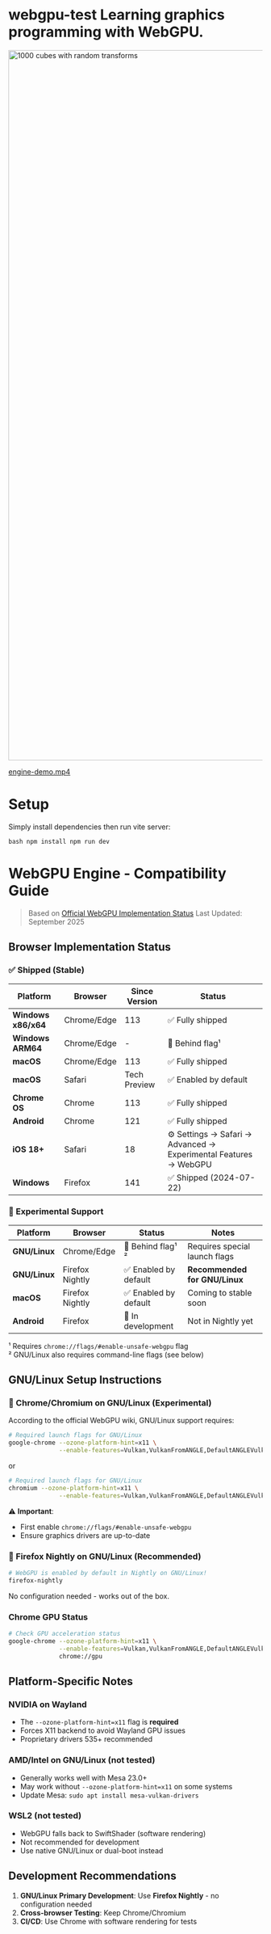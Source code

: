 # webgpu-test Learning graphics programming with WebGPU.

<img width="2550" height="1406" alt="1000 cubes with random transforms" src="https://github.com/user-attachments/assets/ebffe743-24a9-44aa-9db9-96699cdc3e1c" />

[engine-demo.mp4](https://github.com/user-attachments/assets/52bba8f5-a72e-453c-8bca-bdfe5bd06dc7)


# Setup

Simply install dependencies then run vite server:

`bash npm install npm run dev `

# WebGPU Engine - Compatibility Guide

> Based on [Official WebGPU Implementation Status](https://github.com/gpuweb/gpuweb/wiki/Implementation-Status)
> Last Updated: September 2025

## Browser Implementation Status

### ✅ Shipped (Stable)

| Platform            | Browser     | Since Version | Status                                                           |
| ------------------- | ----------- | ------------- | ---------------------------------------------------------------- |
| **Windows x86/x64** | Chrome/Edge | 113           | ✅ Fully shipped                                                 |
| **Windows ARM64**   | Chrome/Edge | -             | 🚧 Behind flag¹                                                  |
| **macOS**           | Chrome/Edge | 113           | ✅ Fully shipped                                                 |
| **macOS**           | Safari      | Tech Preview  | ✅ Enabled by default                                            |
| **Chrome OS**       | Chrome      | 113           | ✅ Fully shipped                                                 |
| **Android**         | Chrome      | 121           | ✅ Fully shipped                                                 |
| **iOS 18+**         | Safari      | 18            | ⚙️ Settings → Safari → Advanced → Experimental Features → WebGPU |
| **Windows**         | Firefox     | 141           | ✅ Shipped (2024-07-22)                                          |

### 🚧 Experimental Support

| Platform      | Browser         | Status                | Notes                         |
| ------------- | --------------- | --------------------- | ----------------------------- |
| **GNU/Linux** | Chrome/Edge     | 🚧 Behind flag¹ ²     | Requires special launch flags |
| **GNU/Linux** | Firefox Nightly | ✅ Enabled by default | **Recommended for GNU/Linux** |
| **macOS**     | Firefox Nightly | ✅ Enabled by default | Coming to stable soon         |
| **Android**   | Firefox         | 🚧 In development     | Not in Nightly yet            |

¹ Requires `chrome://flags/#enable-unsafe-webgpu` flag  
² GNU/Linux also requires command-line flags (see below)

## GNU/Linux Setup Instructions

### 🔧 Chrome/Chromium on GNU/Linux (Experimental)

According to the official WebGPU wiki, GNU/Linux support requires:

```bash
# Required launch flags for GNU/Linux
google-chrome --ozone-platform-hint=x11 \
              --enable-features=Vulkan,VulkanFromANGLE,DefaultANGLEVulkan
```

or

```bash
# Required launch flags for GNU/Linux
chromium --ozone-platform-hint=x11 \
              --enable-features=Vulkan,VulkanFromANGLE,DefaultANGLEVulkan
```

⚠️ **Important**:

- First enable `chrome://flags/#enable-unsafe-webgpu`
- Ensure graphics drivers are up-to-date

### 🦊 Firefox Nightly on GNU/Linux (Recommended)

```bash
# WebGPU is enabled by default in Nightly on GNU/Linux!
firefox-nightly
```

No configuration needed - works out of the box.

### Chrome GPU Status

```bash
# Check GPU acceleration status
google-chrome --ozone-platform-hint=x11 \
              --enable-features=Vulkan,VulkanFromANGLE,DefaultANGLEVulkan \
              chrome://gpu
```

## Platform-Specific Notes

### NVIDIA on Wayland

- The `--ozone-platform-hint=x11` flag is **required**
- Forces X11 backend to avoid Wayland GPU issues
- Proprietary drivers 535+ recommended

### AMD/Intel on GNU/Linux (not tested)

- Generally works well with Mesa 23.0+
- May work without `--ozone-platform-hint=x11` on some systems
- Update Mesa: `sudo apt install mesa-vulkan-drivers`

### WSL2 (not tested)

- WebGPU falls back to SwiftShader (software rendering)
- Not recommended for development
- Use native GNU/Linux or dual-boot instead

## Development Recommendations

1. **GNU/Linux Primary Development**: Use **Firefox Nightly** - no configuration needed
2. **Cross-browser Testing**: Keep Chrome/Chromium
3. **CI/CD**: Use Chrome with software rendering for tests
